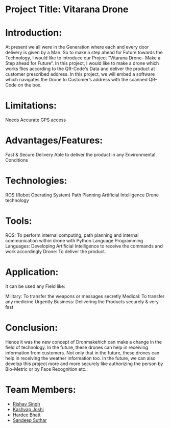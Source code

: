 # Project Title: Vitarana Drone


# Introduction: 
At present we all were in the Generation where each and every door delivery is given by a Man. So to make a step ahead for Future towards the Technology, I would like to introduce our Project “Vitarana Drone– Make a Step ahead for Future”. In this project, I would like to make a drone which works flies according to the QR-Code's Data and deliver the product at customer prescribed address. In this project, we will embed a software which navigates the Drone to Customer’s address with the scanned QR-Code on the box.


# Limitations:

Needs Accurate GPS access


# Advantages/Features:

Fast & Secure Delivery
Able to deliver the product in any Environmental Conditions


# Technologies:

ROS (Robot Operating System)
Path Planning
Artificial Intelligence
Drone technology


# Tools:

ROS: To perform internal computing, path planning and internal communication within drone with Python Language
Programming Languages: Developing Artificial Intelligence to receive the commands and work accordingly
Drone: To deliver the product.


# Application:
It can be used any Field like:

Military: To transfer the weapons or messages secretly
Medical: To transfer any medicine Urgently
Business: Delivering the Products securely & very fast


# Conclusion:
Hence it was the new concept of Dronmakehich can make a change in the field of technology. In the future, these drones can help in receiving information from customers. Not only that in the future, these drones can help in receiving the weather information too. In the future, we can also develop this project more and more securely like authorizing the person by Bio-Metric or by Face Recognition etc..


# Team Members:

- [Rishav Singh](https://github.com/rishav-singh-0/)
- [Kashyap Joshi](https://github.com/379-kash)
- [Hardee Bhatt](https://github.com/Hardee426)
- [Sandeep Suthar](https://github.com/SANDEEP5301)
